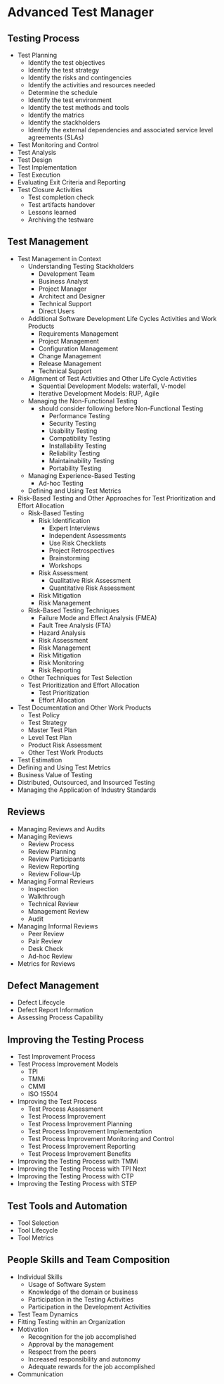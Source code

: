 # Advanced Test Manager

## Testing Process
- Test Planning
  - Identify the test objectives
  - Identify the test strategy
  - Identify the risks and contingencies
  - Identify the activities and resources needed
  - Determine the schedule
  - Identify the test environment
  - Identify the test methods and tools
  - Identify the matrics
  - Identify the stackholders
  - Identify the external dependencies and associated service level agreements (SLAs)
- Test Monitoring and Control
- Test Analysis
- Test Design
- Test Implementation
- Test Execution
- Evaluating Exit Criteria and Reporting
- Test Closure Activities
  - Test completion check
  - Test artifacts handover
  - Lessons learned
  - Archiving the testware

## Test Management
- Test Management in Context
  - Understanding Testing Stackholders
    - Development Team
    - Business Analyst
    - Project Manager
    - Architect and Designer
    - Technical Support
    - Direct Users
  - Additional Software Development Life Cycles Activities and Work Products
    - Requirements Management
    - Project Management
    - Configuration Management
    - Change Management
    - Release Management
    - Technical Support
  - Alignment of Test Activities and Other Life Cycle Activities
    - Squential Development Models: waterfall, V-model
    - Iterative Development Models: RUP, Agile
  - Managing the Non-Functional Testing
    - should consider following before Non-Functional Testing
      - Performance Testing
      - Security Testing
      - Usability Testing
      - Compatibility Testing
      - Installability Testing
      - Reliability Testing
      - Maintainability Testing
      - Portability Testing
  - Managing Experience-Based Testing
    - Ad-hoc Testing
  - Defining and Using Test Metrics
- Risk-Based Testing and Other Approaches for Test Prioritization and Effort Allocation
  - Risk-Based Testing
    - Risk Identification
      - Expert Interviews
      - Independent Assessments
      - Use Risk Checklists
      - Project Retrospectives
      - Brainstorming
      - Workshops
    - Risk Assessment
      - Qualitative Risk Assessment
      - Quantitative Risk Assessment
    - Risk Mitigation
    - Risk Management
  - Risk-Based Testing Techniques
    - Failure Mode and Effect Analysis (FMEA)
    - Fault Tree Analysis (FTA)
    - Hazard Analysis
    - Risk Assessment
    - Risk Management
    - Risk Mitigation
    - Risk Monitoring
    - Risk Reporting
  - Other Techniques for Test Selection
  - Test Prioritization and Effort Allocation
    - Test Prioritization
    - Effort Allocation
- Test Documentation and Other Work Products
  - Test Policy
  - Test Strategy
  - Master Test Plan
  - Level Test Plan
  - Product Risk Assessment
  - Other Test Work Products
- Test Estimation
- Defining and Using Test Metrics
- Business Value of Testing
- Distributed, Outsourced, and Insourced Testing
- Managing the Application of Industry Standards

## Reviews
- Managing Reviews and Audits
- Managing Reviews
  - Review Process
  - Review Planning
  - Review Participants
  - Review Reporting
  - Review Follow-Up
- Managing Formal Reviews
  - Inspection
  - Walkthrough
  - Technical Review
  - Management Review
  - Audit
- Managing Informal Reviews
  - Peer Review
  - Pair Review
  - Desk Check
  - Ad-hoc Review
- Metrics for Reviews

## Defect Management
- Defect Lifecycle
- Defect Report Information
- Assessing Process Capability

## Improving the Testing Process
- Test Improvement Process
- Test Process Improvement Models
  - TPI
  - TMMi
  - CMMI
  - ISO 15504
- Improving the Test Process
  - Test Process Assessment
  - Test Process Improvement
  - Test Process Improvement Planning
  - Test Process Improvement Implementation
  - Test Process Improvement Monitoring and Control
  - Test Process Improvement Reporting
  - Test Process Improvement Benefits
- Improving the Testing Process with TMMi
- Improving the Testing Process with TPI Next
- Improving the Testing Process with CTP
- Improving the Testing Process with STEP

## Test Tools and Automation
- Tool Selection
- Tool Lifecycle
- Tool Metrics

## People Skills and Team Composition
- Individual Skills
  - Usage of Software System
  - Knowledge of the domain or business
  - Participation in the Testing Activities
  - Participation in the Development Activities
- Test Team Dynamics
- Fitting Testing within an Organization
- Motivation
  - Recognition for the job accomplished
  - Approval by the management
  - Respect from the peers
  - Increased responsibility and autonomy
  - Adequate rewards for the job accomplished
- Communication